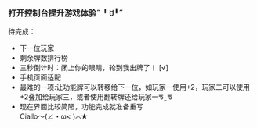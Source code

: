 ### 打开控制台提升游戏体验˶╹ꇴ╹˶  

待完成：   
  * 下一位玩家
  * 剩余牌数排行榜  
  * 三秒倒计时：闭上你的眼睛，轮到我出牌了！ [√]  
  * 手机页面适配
  * 最难的一项:让功能牌可以转移给下一位，如玩家一使用+2，玩家二可以使用+2叠加给玩家三，或者使用翻转牌还给玩家一ᖛ ̫ ᖛ  
  * 现在界面比较简陋，功能完成就准备重写  
Ciallo～(∠・ω< )⌒★
